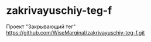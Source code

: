 # zakrivayuschiy-teg-f
Проект "Закрывающий тег" https://github.com/WiseMarginal/zakrivayuschiy-teg-f.git
